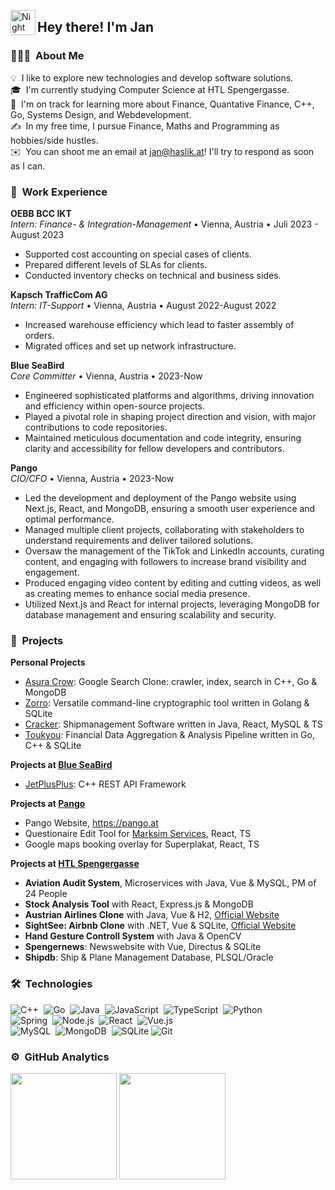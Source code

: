 <img alt="Night Coding" src="./assets/Hand%20Wave.gif" width='40' align="left"/><h2>Hey there! I'm Jan</h2>

### 👨🏻‍💻 &nbsp;About Me

💡 &nbsp;I like to explore new technologies and develop software solutions.\
🎓 &nbsp;I'm currently studying Computer Science at HTL Spengergasse.\
🌱 &nbsp;I'm on track for learning more about Finance, Quantative Finance, C++, Go, Systems Design, and Webdevelopment.\
✍️ &nbsp;In my free time, I pursue Finance, Maths and Programming as hobbies/side hustles.\
✉️ &nbsp;You can shoot me an email at jan@haslik.at! I'll try to respond as soon as I can.

### 🏢 &nbsp;Work Experience


**OEBB BCC IKT**\
*Intern: Finance- & Integration-Management* • Vienna, Austria • Juli 2023 - August 2023

- Supported cost accounting on special cases of clients.
- Prepared different levels of SLAs for clients.
- Conducted inventory checks on technical and business sides.

**Kapsch TrafficCom AG**\
*Intern: IT-Support* • Vienna, Austria • August 2022-August 2022

- Increased warehouse efficiency which lead to faster assembly of orders.
- Migrated offices and set up network infrastructure.

**Blue SeaBird**\
*Core Committer* • Vienna, Austria • 2023-Now

- Engineered sophisticated platforms and algorithms, driving innovation and efficiency within open-source projects.
- Played a pivotal role in shaping project direction and vision, with major contributions to code repositories.
- Maintained meticulous documentation and code integrity, ensuring clarity and accessibility for fellow developers and contributors.

**Pango**\
*CIO/CFO* • Vienna, Austria • 2023-Now

- Led the development and deployment of the Pango website using Next.js, React, and MongoDB, ensuring a smooth user experience and optimal performance.
- Managed multiple client projects, collaborating with stakeholders to understand requirements and deliver tailored solutions.
- Oversaw the management of the TikTok and LinkedIn accounts, curating content, and engaging with followers to increase brand visibility and engagement.
- Produced engaging video content by editing and cutting videos, as well as creating memes to enhance social media presence.
- Utilized Next.js and React for internal projects, leveraging MongoDB for database management and ensuring scalability and security.


### 🚧 &nbsp;Projects

**Personal Projects**

- [Asura Crow](https://github.com/Peeentaa/Asura-Crow): Google Search Clone: crawler, index, search in C++, Go & MongoDB
- [Zorro](https://github.com/Peeentaa/Zorro): Versatile command-line cryptographic tool written in Golang & SQLite
- [Cracker](https://github.com/Peeentaa/Cracker): Shipmanagement Software written in Java, React, MySQL & TS
- [Toukyou](https://github.com/Peeentaa/Toukyou): Financial Data Aggregation & Analysis Pipeline written in Go, C++ & SQLite

**Projects at [Blue SeaBird](https://www.blueseabird.com)**

- [JetPlusPlus](https://github.com/Blue-SeaBird/JetPlusPlus): C++ REST API Framework

**Projects at [Pango](https://www.pango.at)**

- Pango Website, https://pango.at
- Questionaire Edit Tool for [Marksim Services](https://www.marksim.net), React, TS
- Google maps booking overlay for Superplakat, React, TS

**Projects at [HTL Spengergasse](https://www.spengergasse.at)**

- **Aviation Audit System**, Microservices with Java, Vue & MySQL, PM of 24 People
- **Stock Analysis Tool** with React, Express.js & MongoDB
- **Austrian Airlines Clone** with Java, Vue & H2, [Official Website](https://www.austrian.com/at/de/homepage)
- **SightSee: Airbnb Clone** with .NET, Vue & SQLite, [Official Website](https://www.airbnb.com)
- **Hand Gesture Controll System** with Java & OpenCV
- **Spengernews**: Newswebsite with Vue, Directus & SQLite
- **Shipdb**: Ship & Plane Management Database, PLSQL/Oracle


### 🛠 &nbsp;Technologies

![C++](https://img.shields.io/badge/-C++-05122A?style=flat&logo=C%2B%2B&logoColor=00599C)&nbsp;
![Go](https://img.shields.io/badge/go-%2300ADD8.svg?style=flat&logo=go&logoColor=white)&nbsp;
![Java](https://img.shields.io/badge/java-%23ED8B00.svg?style=flat&logo=openjdk&logoColor=white)&nbsp;
![JavaScript](https://img.shields.io/badge/-JavaScript-05122A?style=flat&logo=javascript)&nbsp;
![TypeScript](https://img.shields.io/badge/typescript-%23007ACC.svg?style=flat&logo=typescript&logoColor=white)&nbsp;
![Python](https://img.shields.io/badge/-Python-05122A?style=flat&logo=python)&nbsp;\
![Spring](https://img.shields.io/badge/-spring-%236DB33F?style=flat&logo=spring&logoColor=white)&nbsp;
![Node.js](https://img.shields.io/badge/-Node.js-05122A?style=flat&logo=node.js)&nbsp;
![React](https://img.shields.io/badge/-React-05122A?style=flat&logo=react)&nbsp;
![Vue.js](https://img.shields.io/badge/vuejs-%2335495e.svg?style=flat&logo=vuedotjs&logoColor=%234FC08D)\
![MySQL](https://img.shields.io/badge/mysql-4479A1.svg?style=flat&logo=mysql&logoColor=white)&nbsp;
![MongoDB](https://img.shields.io/badge/MongoDB-%234ea94b.svg?style=flat&logo=mongodb&logoColor=white)&nbsp;
![SQLite](https://img.shields.io/badge/sqlite-%2307405e.svg?style=flat&logo=sqlite&logoColor=white)
![Git](https://img.shields.io/badge/-Git-05122A?style=flat&logo=git)&nbsp;

### ⚙️ &nbsp;GitHub Analytics

<div align="left">
  <img src="https://github-readme-stats.vercel.app/api?username=janhaslik&show_icons=true&count_private=true&theme=radical" height="170"/>
  <img src="https://github-readme-stats.vercel.app/api/top-langs/?username=janhaslik&layout=compact&langs_count=10&theme=radical" height="170"/>
</div>
